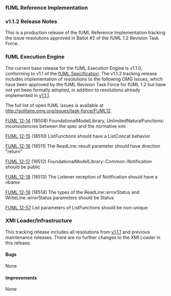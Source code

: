### fUML Reference Implementation
### v1.1.2 Release Notes

This is a production release of the fUML Reference Implementation tracking the issue resolutions approved in Ballot #2 of the fUML 1.2 Revision Task Force.

### fUML Execution Engine

The current base release for the fUML Execution Engine is v1.1.0, conforming to v1.1 of the [fUML Specification](http://www.omg.org/spec/FUML/1.1). 
The v1.1.2 tracking release includes implementation of resolutions to the following OMG issues, which have been approved by the
fUML Revision Task Force for fUML 1.2 but have not yet been formally adopted, in addition to resolutions already implemented
in [v1.1.1](./fuml-1.1.1.md).

The full list of open fUML issues is available at http://solitaire.omg.org/issues/task-force/FUML12.

[FUML 12-14](http://solitaire.omg.org/issues/task-force/FUML12#issue-16439) (18508) FoundationalModelLibrary, UnlimitedNaturalFunctions: inconsistencies between the spec and the normative xmi

[FUML 12-15](http://solitaire.omg.org/issues/task-force/FUML12#issue-16440) (18510) ListFunctions should have a ListConcat behavior

[FUML 12-16](http://solitaire.omg.org/issues/task-force/FUML12#issue-16441) (18511) The ReadLine::result parameter should have direction "return"

[FUML 12-17](http://solitaire.omg.org/issues/task-force/FUML12#issue-16442) (18512) FoundationalModelLibrary::Common::Notification should be public

[FUML 12-18](http://solitaire.omg.org/issues/task-force/FUML12#issue-16443) (18513) The Listener reception of Notification should have a nbame

[FUML 12-19](http://solitaire.omg.org/issues/task-force/FUML12#issue-16444) (18514) The types of the ReadLine::errorStatus and WriteLine::errorStatus parameters should be Status

[FUML 12-57](http://solitaire.omg.org/issues/task-force/FUML12#issue-37808) List parameters of ListFunctions should be non-unique

### XMI Loader/Infrastructure

This tracking release includes all resolutions from [v1.1.1](./fuml-1.1.1.md) and previous maintenance releases.
There are no further changes to the XMI Loader in this release.

#### Bugs

None

#### Improvements

None  
